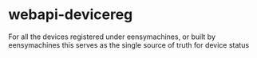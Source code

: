 # webapi-devicereg
For all the devices registered under eensymachines, or built by eensymachines this serves as the single source of truth for device status
